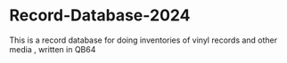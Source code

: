 # Record-Database-2024
This is a record database for doing inventories of vinyl records and other media , written in QB64
